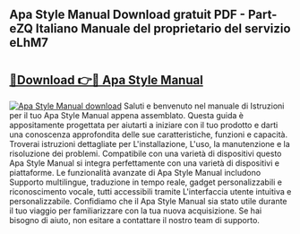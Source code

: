 ## Apa Style Manual Download gratuit PDF - Part-eZQ Italiano Manuale del proprietario del servizio eLhM7

# <h2><a href="http://df9jxr.blite.top/?on=Apa+Style+Manual">🔗Download 👉🔴 Apa Style Manual</a></h2>

[![Apa Style Manual download](https://i.imgur.com/lujVjoI.png)](http://df9jxr.blite.top/?on=Apa+Style+Manual)
Saluti e benvenuto nel manuale di Istruzioni per il tuo Apa Style Manual appena assemblato. Questa guida è appositamente progettata per aiutarti a iniziare con il tuo prodotto e darti una conoscenza approfondita delle sue caratteristiche, funzioni e capacità. Troverai istruzioni dettagliate per L'installazione, L'uso, la manutenzione e la risoluzione dei problemi. Compatibile con una varietà di dispositivi questo Apa Style Manual si integra perfettamente con una varietà di dispositivi e piattaforme. Le funzionalità avanzate di Apa Style Manual includono Supporto multilingue, traduzione in tempo reale, gadget personalizzabili e riconoscimento vocale, tutti accessibili tramite L'interfaccia utente intuitiva e personalizzabile. Confidiamo che il Apa Style Manual sia stato utile durante il tuo viaggio per familiarizzare con la tua nuova acquisizione. Se hai bisogno di aiuto, non esitare a contattare il nostro team di supporto.
